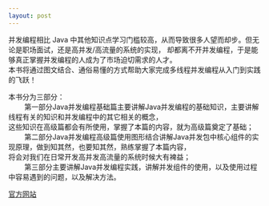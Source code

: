 ```yaml
---
layout: post
---  
```


并发编程相比 Java 中其他知识点学习门槛较高，从而导致很多人望而却步。但无论是职场面试，还是高并发/高流量的系统的实现， 
却都离不开并发编程，于是能够真正掌握并发编程的人成为了市场迫切需求的人才。  
本书将通过图文结合、通俗易懂的方式帮助大家完成多线程并发编程从入门到实践的飞跃！ 

本书分为三部分：  
    &emsp;&emsp; 第一部分Java并发编程基础篇主要讲解Java并发编程的基础知识，主要讲解线程有关的知识和并发编程中的其它相关的概念，  
           这些知识在高级篇都会有所使用，掌握了本篇的内容，就为高级篇奠定了基础；  
    &emsp;&emsp; 第二部分Java并发编程高级篇使用图形结合讲解Java并发包中核心组件的实现原理，做到知其然，也要知其然，熟练掌握了本篇内容，  
           将会对我们在日常开发高并发高流量的系统时候大有裨益；  
    &emsp;&emsp; 第三部分主要讲解Java并发编程实践，讲解并发组件的使用，以及使用过程中容易遇到的问题，以及解决方法。 
 
[官方网站](https://ifeve.com/)
 
  
  
  